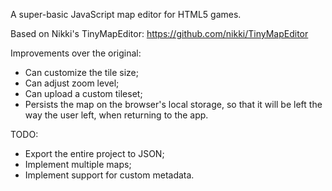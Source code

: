 A super-basic JavaScript map editor for HTML5 games.

Based on Nikki's TinyMapEditor: https://github.com/nikki/TinyMapEditor

Improvements over the original:

- Can customize the tile size;
- Can adjust zoom level;
- Can upload a custom tileset;
- Persists the map on the browser's local storage, so that it will be left the way the user left, when returning to the app.

TODO:

- Export the entire project to JSON;
- Implement multiple maps;
- Implement support for custom metadata.